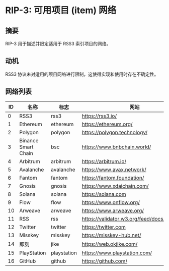 # RIP-3: 可用项目 (item) 网络

## 摘要

RIP-3 用于描述并限定适用于 RSS3 索引项目的网络。

## 动机

RSS3 协议未对适用的项目网络进行限制，这使得实现和使用时存在不确定性。

## 网络列表

| ID | 名称 | 标志 | 网站 | 区块链浏览器 |
| -- | -- | -- | -- | -- |
| 0 | RSS3 | rss3 | <https://rss3.io/> | To be completed |
| 1 | Ethereum | ethereum | <https://ethereum.org/> | <https://etherscan.io/> |
| 2 | Polygon | polygon | <https://polygon.technology/> | <https://polygonscan.com/> |
| 3 | Binance Smart Chain | bsc | <https://www.bnbchain.world/> | <https://bscscan.com/> |
| 4 | Arbitrum | arbitrum | <https://arbitrum.io/> | <https://arbiscan.io/> |
| 5 | Avalanche | avalanche | <https://www.avax.network/> | <https://explorer.avax.network/> |
| 6 | Fantom | fantom | <https://fantom.foundation/> | <https://explorer.fantom.network/> |
| 7 | Gnosis | gnosis | <https://www.xdaichain.com/> | <https://blockscout.com/xdai/mainnet/> |
| 8 | Solana | solana | <https://solana.com> | <https://solscan.io/> |
| 9 | Flow | flow | <https://www.onflow.org/> | <https://flowscan.org/> |
| 10 | Arweave | arweave | <https://www.arweave.org/> | <https://viewblock.io/arweave> |
| 11 | RSS | rss | <https://validator.w3.org/feed/docs/rss2.html> | N/A |
| 12 | Twitter | twitter | <https://twitter.com> | N/A |
| 13 | Misskey | misskey | <https://misskey-hub.net/> | N/A |
| 14 | 即刻 | jike | <https://web.okjike.com/> | N/A |
| 15 | PlayStation | playstation | <https://www.playstation.com/> | N/A |
| 16 | GitHub | github | <https://github.com/> | N/A |
